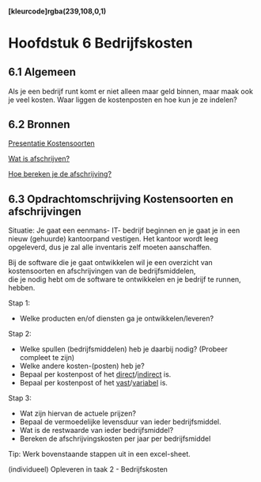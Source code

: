 #### [kleurcode]rgba(239,108,0,1)

#  Hoofdstuk 6 Bedrijfskosten

## 6.1 Algemeen

Als je een bedrijf runt komt er niet alleen maar geld binnen, maar maak ook je veel kosten. Waar liggen de kostenposten en hoe kun je ze indelen?

## 6.2 Bronnen

[Presentatie Kostensoorten](https://elo.kw1c.nl/CMS/Studie/811%20ICT-Academie/811%20VakkenInhoud/%5BB.05%20BED%5D%20Bedrijfskunde/Productie/01.%20Reader/Bedrijfskunde%20les5_Ed.pptx)

[Wat is afschrijven?](https://www.belastingdienst.nl/wps/wcm/connect/bldcontentnl/belastingdienst/zakelijk/winst/inkomstenbelasting/inkomstenbelasting_voor_ondernemers/afschrijving/wat_is_afschrijven)

[Hoe bereken je de afschrijving?](https://www.belastingdienst.nl/wps/wcm/connect/bldcontentnl/belastingdienst/zakelijk/winst/inkomstenbelasting/inkomstenbelasting_voor_ondernemers/afschrijving/hoe_berekent_u_het_bedrag_van_de_afschrijving)


## 6.3 Opdrachtomschrijving Kostensoorten en afschrijvingen

Situatie: Je gaat een eenmans- IT- bedrijf beginnen en je gaat je in een nieuw (gehuurde) kantoorpand vestigen.
Het kantoor wordt leeg opgeleverd, dus je zal alle inventaris zelf moeten aanschaffen. 

Bij de software die je gaat ontwikkelen wil je een overzicht van kostensoorten en afschrijvingen van de bedrijfsmiddelen, <br>
die je nodig hebt om de software te ontwikkelen en je bedrijf te runnen, hebben.

Stap 1:
- Welke producten en/of diensten ga je ontwikkelen/leveren?

Stap 2:
- Welke spullen (bedrijfsmiddelen) heb je daarbij nodig? (Probeer compleet te zijn)
- Welke andere kosten-(posten) heb je? 
- Bepaal per kostenpost of het [direct](https://nl.wikipedia.org/wiki/Directe_kosten)/[indirect](https://nl.wikipedia.org/wiki/Indirecte_kosten) is.
- Bepaal per kostenpost of het [vast](https://nl.wikipedia.org/wiki/Constante_kosten)/[variabel](https://nl.wikipedia.org/wiki/Variabele_kosten) is.

Stap 3:
- Wat zijn hiervan de actuele prijzen?
- Bepaal de vermoedelijke levensduur van ieder bedrijfsmiddel.
- Wat is de restwaarde van ieder bedrijfsmiddel?
- Bereken de afschrijvingskosten per jaar per bedrijfsmiddel

Tip:
Werk bovenstaande stappen uit in een excel-sheet.

(individueel) Opleveren in taak 2 - Bedrijfskosten